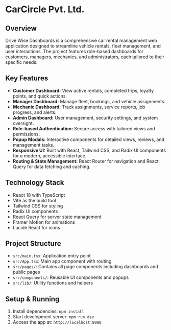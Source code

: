 # CarCircle Pvt. Ltd. 

## Overview
Drive Wise Dashboards is a comprehensive car rental management web application designed to streamline vehicle rentals, fleet management, and user interactions. The project features role-based dashboards for customers, managers, mechanics, and administrators, each tailored to their specific needs.

## Key Features
- **Customer Dashboard:** View active rentals, completed trips, loyalty points, and quick actions.
- **Manager Dashboard:** Manage fleet, bookings, and vehicle assignments.
- **Mechanic Dashboard:** Track assignments, service reports, job progress, and alerts.
- **Admin Dashboard:** User management, security settings, and system oversight.
- **Role-based Authentication:** Secure access with tailored views and permissions.
- **Popup Modals:** Interactive components for detailed views, reviews, and management tasks.
- **Responsive UI:** Built with React, Tailwind CSS, and Radix UI components for a modern, accessible interface.
- **Routing & State Management:** React Router for navigation and React Query for data fetching and caching.

## Technology Stack
- React 18 with TypeScript
- Vite as the build tool
- Tailwind CSS for styling
- Radix UI components
- React Query for server state management
- Framer Motion for animations
- Lucide React for icons

## Project Structure
- `src/main.tsx`: Application entry point
- `src/App.tsx`: Main app component with routing
- `src/pages/`: Contains all page components including dashboards and public pages
- `src/components/`: Reusable UI components and popups
- `src/lib/`: Utility functions and helpers

## Setup & Running
1. Install dependencies: `npm install`
2. Start development server: `npm run dev`
3. Access the app at: `http://localhost:8080`
